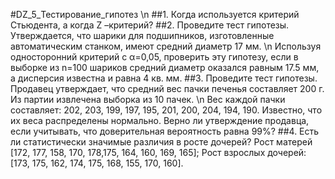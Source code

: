 #DZ_5_Тестирование_гипотез
\n
##1. Когда используется критерий Стьюдента, а когда Z –критерий?
##2. Проведите тест гипотезы. Утверждается, что шарики для подшипников, изготовленные автоматическим станком, имеют средний диаметр 17 мм. \n
Используя односторонний критерий с α=0,05, проверить эту гипотезу, если в выборке из n=100 шариков средний диаметр оказался равным 17.5 мм, а дисперсия известна и равна 4 кв. мм.
##3. Проведите тест гипотезы. Продавец утверждает, что средний вес пачки печенья составляет 200 г. Из партии извлечена выборка из 10 пачек. \n
Вес каждой пачки составляет: 202, 203, 199, 197, 195, 201, 200, 204, 194, 190. Известно, что их веса распределены нормально. Верно ли утверждение продавца, если учитывать, что доверительная вероятность равна 99%?
##4. Есть ли статистически значимые различия в росте дочерей? Рост матерей [172, 177, 158, 170, 178,175, 164, 160, 169, 165]; Рост взрослых дочерей: [173, 175, 162, 174, 175, 168, 155, 170, 160].
